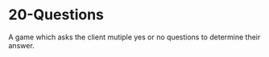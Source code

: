 # 20-Questions
A game which asks the client mutiple yes or no questions to determine their answer. 
